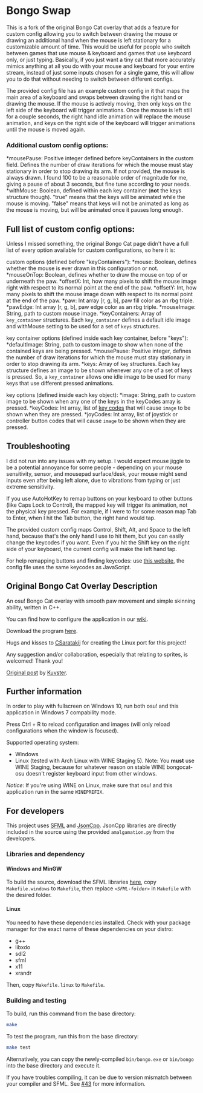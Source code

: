 # Bongo Swap
This is a fork of the original Bongo Cat overlay that adds a feature for custom config allowing you to switch between drawing the mouse or drawing an additional hand when the mouse is left stationary for a customizable amount of time.
This would be useful for people who switch between games that use mouse & keyboard and games that use keyboard only, or just typing. Basically, if you just want a tiny cat that more accurately mimics anything at all you do with your mouse and keyboard for your entire stream, instead of just some inputs chosen for a single game, this will allow you to do that without needing to switch between different configs.

The provided config file has an example custom config in it that maps the main area of a keyboard and swaps between drawing the right hand or drawing the mouse. If the mouse is actively moving, then only keys on the left side of the keyboard will trigger animations. Once the mouse is left still for a couple seconds, the right hand idle animation will replace the mouse animation, and keys on the right side of the keyboard will trigger animations until the mouse is moved again.

### Additional custom config options:
*mousePause: Positive integer defined before keyContainers in the custom field. Defines the number of draw iterations for which the mouse must stay stationary in order to stop drawing its arm. If not provided, the mouse is always drawn. I found 100 to be a reasonable order of magnitude for me, giving a pause of about 3 seconds, but fine tune according to your needs.
*withMouse: Boolean, defined within each key container (**not** the keys structure though). "true" means that the keys will be animated while the mouse is moving. "false" means that keys will not be animated as long as the mouse is moving, but will be animated once it pauses long enough.

## Full list of custom config options:
Unless I missed something, the original Bongo Cat page didn't have a full list of every option available for custom configurations, so here it is:

custom options (defined before "keyContainers"):
*mouse: Boolean, defines whether the mouse is ever drawn in this configuration or not.
*mouseOnTop: Boolean, defines whether to draw the mouse on top of or underneath the paw.
*offsetX: Int, how many pixels to shift the mouse image right with respect to its normal point at the end of the paw.
*offsetY: Int, how many pixels to shift the mouse image down with respect to its normal point at the end of the paw.
*paw: Int array [r, g, b], paw fill color as an rbg triple.
*pawEdge: Int array [r, g, b], paw edge color as an rbg triple.
*mouseImage: String, path to custom mouse image.
*keyContainers: Array of `key_container` structures. Each `key_container` defines a default idle image and withMouse setting to be used for a set of `keys` structures.

key container options (defined inside each key container, before "keys"):
*defaultImage: String, path to custom image to show when none of the contained keys are being pressed.
*mousePause: Positive integer, defines the number of draw iterations for which the mouse must stay stationary in order to stop drawing its arm.
*keys: Array of `key` structures. Each `key` structure defines an image to be shown whenever any one of a set of keys is pressed. So, a `key_container` allows one idle image to be used for many keys that use different pressed animations.

key options (defined inside each key object):
*image: String, path to custom image to be shown when any one of the keys in the keyCodes array is pressed.
*keyCodes: Int array, list of [key codes](https://keycode.info/) that will cause `image` to be shown when they are pressed.
*joyCodes: Int array, list of joystick or controller button codes that will cause `image` to be shown when they are pressed.


## Troubleshooting
I did not run into any issues with my setup. I would expect mouse jiggle to be a potential annoyance for some people - depending on your mouse sensitivity, sensor, and mousepad surface/desk, your mouse might send inputs even after being left alone, due to vibrations from typing or just extreme sensitivity.

If you use AutoHotKey to remap buttons on your keyboard to other buttons (like Caps Lock to Control), the mapped key will trigger its animation, not the physical key pressed. For example, if I were to for some reason map Tab to Enter, when I hit the Tab button, the right hand would tap.

The provided custom config maps Control, Shift, Alt, and Space to the left hand, because that's the only hand I use to hit them, but you can easily change the keycodes if you want. Even if you hit the Shift key on the right side of your keyboard, the current config will make the left hand tap.

For help remapping buttons and finding keycodes: use [this website](https://keycode.info/), the config file uses the same keycodes as JavaScript.

## Original Bongo Cat Overlay Description
An osu! Bongo Cat overlay with smooth paw movement and simple skinning ability, written in C++.

You can find how to configure the application in our [wiki](https://github.com/kuroni/bongocat-osu/wiki/Settings).

Download the program [here](https://github.com/kuroni/bongocat-osu/releases).

Hugs and kisses to [CSaratakij](https://github.com/CSaratakij) for creating the Linux port for this project!

Any suggestion and/or collaboration, especially that relating to sprites, is welcomed! Thank you!

[Original post](https://www.reddit.com/r/osugame/comments/9hrkte/i_know_bongo_cat_is_getting_old_but_heres_a_nicer/) by [Kuvster](https://github.com/Kuvster).

## Further information
In order to play with fullscreen on Windows 10, run both osu! and this application in Windows 7 compability mode.

Press Ctrl + R to reload configuration and images (will only reload configurations when the window is focused).

Supported operating system:
* Windows
* Linux (tested with Arch Linux with WINE Staging 5). Note: You **must** use WINE Staging, because for whatever reason on stable WINE bongocat-osu doesn't register keyboard input from other windows.

_Notice_: If you're using WINE on Linux, make sure that osu! and this application run in the same `WINEPREFIX`.

## For developers
This project uses [SFML](https://www.sfml-dev.org/index.php) and [JsonCpp](https://github.com/open-source-parsers/jsoncpp). JsonCpp libraries are directly included in the source using the provided `amalgamation.py` from the developers.

### Libraries and dependency

#### Windows and MinGW
To build the source, download the SFML libraries [here](https://www.sfml-dev.org/index.php), copy `Makefile.windows` to `Makefile`, then replace *`<SFML-folder>`* in `Makefile` with the desired folder.

#### Linux
You need to have these dependencies installed. Check with your package manager for the exact name of these dependencies on your distro:
- g++
- libxdo
- sdl2
- sfml
- x11
- xrandr

Then, copy `Makefile.linux` to `Makefile`.

### Building and testing
To build, run this command from the base directory:

```sh
make
```

To test the program, run this from the base directory:

```sh
make test
```

Alternatively, you can copy the newly-compiled `bin/bongo.exe` or `bin/bongo` into the base directory and execute it.

If you have troubles compiling, it can be due to version mismatch between your compiler and SFML. See [#43](https://github.com/kuroni/bongocat-osu/issues/43) for more information.

